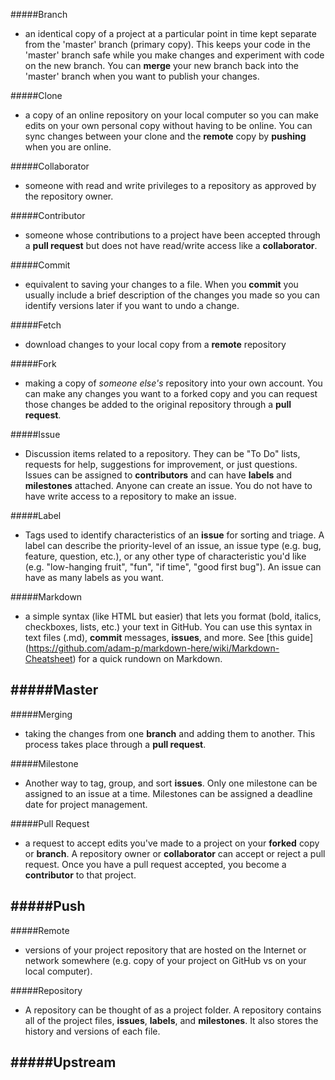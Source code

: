 #####Branch
- an identical copy of a project at a particular point in time kept separate from the 'master' branch (primary copy). This keeps your code in the 'master' branch safe while you make changes and experiment with code on the new branch.  You can **merge** your new branch back into the 'master' branch when you want to publish your changes.

#####Clone
- a copy of an online repository on your local computer so you can make edits on your own personal copy without having to be online. You can sync changes between your clone and the **remote** copy by **pushing** when you are online.

#####Collaborator
- someone with read and write privileges to a repository as approved by the repository owner.

#####Contributor
- someone whose contributions to a project have been accepted through a **pull request** but does not have read/write access like a **collaborator**.

#####Commit
- equivalent to saving your changes to a file.  When you **commit** you usually include a brief description of the changes you made so you can identify versions later if you want to undo a change.

#####Fetch
- download changes to your local copy from a **remote** repository

#####Fork
- making a copy of *someone else's* repository into your own account. You can make any changes you want to a forked copy and you can request those changes be added to the original repository through a **pull request**.

#####Issue
- Discussion items related to a repository.  They can be "To Do" lists, requests for help, suggestions for improvement, or just questions.  Issues can be assigned to **contributors** and can have **labels** and **milestones** attached.  Anyone can create an issue.  You do not have to have write access to a repository to make an issue.

#####Label
- Tags used to identify characteristics of an **issue** for sorting and triage.  A label can describe the priority-level of an issue, an issue type (e.g. bug, feature, question, etc.), or any other type of characteristic you'd like (e.g. "low-hanging fruit", "fun", "if time", "good first bug").  An issue can have as many labels as you want.

#####Markdown
- a simple syntax (like HTML but easier) that lets you format (bold, italics, checkboxes, lists, etc.) your text in GitHub.  You can use this syntax in text files (.md), **commit** messages, **issues**, and more.  See [this guide] (https://github.com/adam-p/markdown-here/wiki/Markdown-Cheatsheet) for a quick rundown on Markdown.

#####Master
- 

#####Merging
- taking the changes from one **branch** and adding them to another.  This process takes place through a **pull request**.

#####Milestone
- Another way to tag, group, and sort **issues**.  Only one milestone can be assigned to an issue at a time.  Milestones can be assigned a deadline date for project management.

#####Pull Request
- a request to accept edits you've made to a project on your **forked** copy or **branch**.  A repository owner or **collaborator** can accept or reject a pull request.  Once you have a pull request accepted, you become a **contributor** to that project.

#####Push
- 

#####Remote
- versions of your project repository that are hosted on the Internet or network somewhere (e.g. copy of your project on GitHub vs on your local computer).

#####Repository
- A repository can be thought of as a project folder. A repository contains all of the project files, **issues**, **labels**, and **milestones**. It also stores the history and versions of each file.

#####Upstream
- 
